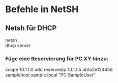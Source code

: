 # Befehle in NetSH  

## Netsh für DHCP  

netsh  
dhcp server  

### Füge eine Reservierung für PC XY hinzu:  
scope 10.1.1.0 add reservedip 10.1.1.5 ab1a2e123456 samplehost.sample.local "PC SampleUser"
